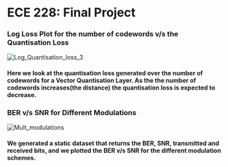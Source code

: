 <h1>ECE 228: Final Project</h1>


<h3>Log Loss Plot for the number of codewords v/s the Quantisation Loss</h3>

![Log_Quantisation_loss_3](https://github.com/vamsin07/ECE-228/assets/51058745/b4a41125-7c11-4ea9-8c01-226f0629a7df)

<h4>Here we look at the quantisation loss generated over the number of codewords for a Vector Quantisation Layer. As the the number of codewords increases(the distance) the quantisation loss is expected to decrease.</h4>

<h3>BER v/s SNR for Different Modulations</h3>


![Mult_modulations](https://github.com/vamsin07/ECE-228/assets/51058745/2adc3dd6-07ed-44ef-8185-5bf92ac8b2a3)

<h4>We generated a static dataset that returns the BER, SNR, transmitted and received bits, and we plotted the BER v/s SNR for the different modulation schemes.</h4>

